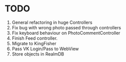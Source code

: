 # TODO

1. General refactoring in huge Controllers 
2. Fix bug with wrong photo passed through controllers
3. Fix keyboard behaviour on PhotoCommentController
4. Finish Feed controller.
5. Migrate  to KingFisher
6. Pass VK Login/Pass to WebView
7. Store objects in RealmDB
